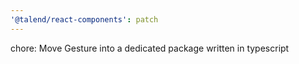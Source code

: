 ```yaml
---
'@talend/react-components': patch
---
```


chore: Move Gesture into a dedicated package written in typescript
